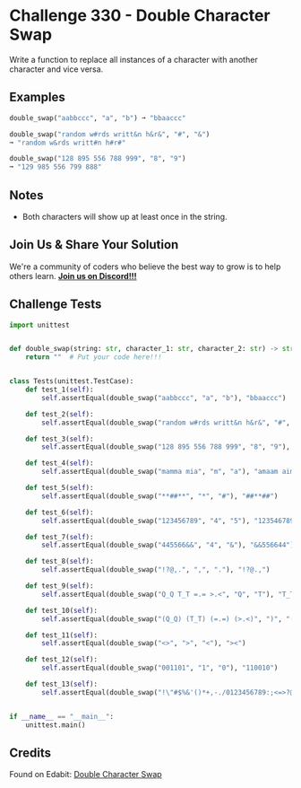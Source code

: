 # Challenge 330 - Double Character Swap

Write a function to replace all instances of a character with another character and vice versa.

## Examples
```python
double_swap("aabbccc", "a", "b") ➞ "bbaaccc"

double_swap("random w#rds writt&n h&r&", "#", "&")
➞ "random w&rds writt#n h#r#"

double_swap("128 895 556 788 999", "8", "9")
➞ "129 985 556 799 888"
```
## Notes

- Both characters will show up at least once in the string.

## Join Us & Share Your Solution

We're a community of coders who believe the best way to grow is to help others learn. **[Join us on Discord!!!](https://discord.gg/sfHykntuGy)**

## Challenge Tests
```python
import unittest


def double_swap(string: str, character_1: str, character_2: str) -> str:
    return ""  # Put your code here!!!


class Tests(unittest.TestCase):
    def test_1(self):
        self.assertEqual(double_swap("aabbccc", "a", "b"), "bbaaccc")

    def test_2(self):
        self.assertEqual(double_swap("random w#rds writt&n h&r&", "#", "&"), "random w&rds writt#n h#r#")

    def test_3(self):
        self.assertEqual(double_swap("128 895 556 788 999", "8", "9"), "129 985 556 799 888")

    def test_4(self):
        self.assertEqual(double_swap("mamma mia", "m", "a"), "amaam aim")

    def test_5(self):
        self.assertEqual(double_swap("**##**", "*", "#"), "##**##")

    def test_6(self):
        self.assertEqual(double_swap("123456789", "4", "5"), "123546789")

    def test_7(self):
        self.assertEqual(double_swap("445566&&", "4", "&"), "&&556644")

    def test_8(self):
        self.assertEqual(double_swap("!?@,.", ",", "."), "!?@.,")

    def test_9(self):
        self.assertEqual(double_swap("Q_Q T_T =.= >.<", "Q", "T"), "T_T Q_Q =.= >.<")

    def test_10(self):
        self.assertEqual(double_swap("(Q_Q) (T_T) (=.=) (>.<)", ")", "("), ")Q_Q( )T_T( )=.=( )>.<(")

    def test_11(self):
        self.assertEqual(double_swap("<>", ">", "<"), "><")

    def test_12(self):
        self.assertEqual(double_swap("001101", "1", "0"), "110010")

    def test_13(self):
        self.assertEqual(double_swap("!\"#$%&'()*+,-./0123456789:;<=>?@ABCDEFGHIJKLMNOPQRSTUVWXYZ[\]^_`abcdefghijklmnopqrstuvwxyz{|}~", "a", "b"), "!\"#$%&'()*+,-./0123456789:;<=>?@ABCDEFGHIJKLMNOPQRSTUVWXYZ[\]^_`bacdefghijklmnopqrstuvwxyz{|}~")


if __name__ == "__main__":
    unittest.main()
```
## Credits

Found on Edabit: [Double Character Swap](https://edabit.com/challenge/mHRyhyazjCoze5jSL)
